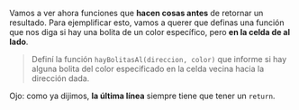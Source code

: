 Vamos a ver ahora funciones que **hacen cosas antes** de retornar un resultado. Para ejemplificar esto, vamos a querer que definas una función que nos diga si hay una bolita de un color específico, pero **en la celda de al lado**.

> Definí la función `hayBolitasAl(direccion, color)` que informe si hay alguna bolita del color especificado en la celda vecina hacia la dirección dada.

Ojo: como ya dijimos, **la última línea** siempre tiene que tener un `return`.